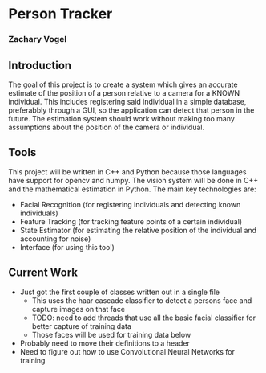 # Person Tracker
### Zachary Vogel

## Introduction
The goal of this project is to create a system which gives an accurate estimate of the position of a person relative to a camera for a KNOWN individual. This includes registering said individual in a simple database, preferabbly through a GUI, so the application can detect that person in the future. The estimation system should work without making too many assumptions about the position of the camera or individual.

## Tools
This project will be written in C++ and Python because those languages have support for opencv and numpy. The vision system will be done in C++ and the mathematical estimation in Python. The main key technologies are:
* Facial Recognition (for registering individuals and detecting known individuals)
* Feature Tracking (for tracking feature points of a certain individual)
* State Estimator (for estimating the relative position of the individual and accounting for noise)
* Interface (for using this tool)

## Current Work
* Just got the first couple of classes written out in a single file
    * This uses the haar cascade classifier to detect a persons face and capture images on that face
    * TODO: need to add threads that use all the basic facial classifier for better capture of training data
    * Those faces will be used for training data below
* Probably need to move their definitions to a header
* Need to figure out how to use Convolutional Neural Networks for training
